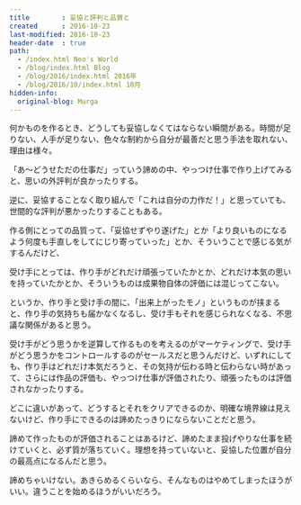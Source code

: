```yaml
---
title        : 妥協と評判と品質と
created      : 2016-10-23
last-modified: 2016-10-23
header-date  : true
path:
  - /index.html Neo's World
  - /blog/index.html Blog
  - /blog/2016/index.html 2016年
  - /blog/2016/10/index.html 10月
hidden-info:
  original-blog: Murga
---
```


何かものを作るとき、どうしても妥協しなくてはならない瞬間がある。時間が足りない、人手が足りない、色々な制約から自分が最善だと思う手法を取れない、理由は様々。

「あ～どうせただの仕事だ」っていう諦めの中、やっつけ仕事で作り上げてみると、思いの外評判が良かったりする。

逆に、妥協することなく取り組んで「これは自分の力作だ！」と思っていても、世間的な評判が悪かったりすることもある。

作る側にとっての品質って、「妥協せずやり遂げた」とか「より良いものになるよう何度も手直しをしてにじり寄っていった」とか、そういうことで感じる気がするんだけど、

受け手にとっては、作り手がどれだけ頑張っていたかとか、どれだけ本気の思いを持っていたかとか、そういうものは成果物自体の評価には混じってこない。

というか、作り手と受け手の間に、「出来上がったモノ」というものが挟まると、作り手の気持ちも届かなくなるし、受け手もそれを感じられなくなる、不思議な関係があると思う。

受け手がどう思うかを逆算して作るものを考えるのがマーケティングで、受け手がどう思うかをコントロールするのがセールスだと思うんだけど、いずれにしても、作り手はどれだけ本気だろうと、その気持が伝わる時と伝わらない時があって、さらには作品の評価も、やっつけ仕事が評価されたり、頑張ったものは評価されなかったりする。

どこに違いがあって、どうするとそれをクリアできるのか、明確な境界線は見えないけど、作り手にできるのは諦めたっきりにならないことだと思う。

諦めて作ったものが評価されることはあるけど、諦めたまま投げやりな仕事を続けていくと、必ず質が落ちていく。理想を持っていないと、妥協した位置が自分の最高点になるんだと思う。

諦めちゃいけない。あきらめるくらいなら、そんなものはやめてしまったほうがいい。違うことを始めるほうがいいだろう。
